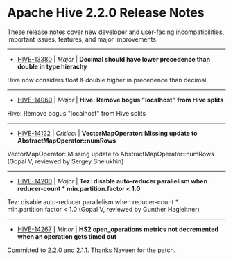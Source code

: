 
<!---
# Licensed to the Apache Software Foundation (ASF) under one
# or more contributor license agreements.  See the NOTICE file
# distributed with this work for additional information
# regarding copyright ownership.  The ASF licenses this file
# to you under the Apache License, Version 2.0 (the
# "License"); you may not use this file except in compliance
# with the License.  You may obtain a copy of the License at
#
#     http://www.apache.org/licenses/LICENSE-2.0
#
# Unless required by applicable law or agreed to in writing, software
# distributed under the License is distributed on an "AS IS" BASIS,
# WITHOUT WARRANTIES OR CONDITIONS OF ANY KIND, either express or implied.
# See the License for the specific language governing permissions and
# limitations under the License.
-->
# Apache Hive  2.2.0 Release Notes

These release notes cover new developer and user-facing incompatibilities, important issues, features, and major improvements.


---

* [HIVE-13380](https://issues.apache.org/jira/browse/HIVE-13380) | *Major* | **Decimal should have lower precedence than double in type hierachy**

Hive now considers float & double higher in precedence than decimal.


---

* [HIVE-14060](https://issues.apache.org/jira/browse/HIVE-14060) | *Major* | **Hive: Remove bogus "localhost" from Hive splits**

Hive: Remove bogus "localhost" from Hive splits


---

* [HIVE-14122](https://issues.apache.org/jira/browse/HIVE-14122) | *Critical* | **VectorMapOperator: Missing update to AbstractMapOperator::numRows**

VectorMapOperator: Missing update to AbstractMapOperator::numRows (Gopal V, reviewed by Sergey Shelukhin)


---

* [HIVE-14200](https://issues.apache.org/jira/browse/HIVE-14200) | *Major* | **Tez: disable auto-reducer parallelism when reducer-count \* min.partition.factor \< 1.0**

 Tez: disable auto-reducer parallelism when reducer-count \* min.partition.factor \< 1.0 (Gopal V, reviewed by Gunther Hagleitner)


---

* [HIVE-14267](https://issues.apache.org/jira/browse/HIVE-14267) | *Minor* | **HS2 open\_operations metrics not decremented when an operation gets timed out**

Committed to 2.2.0 and 2.1.1. Thanks Naveen for the patch.



